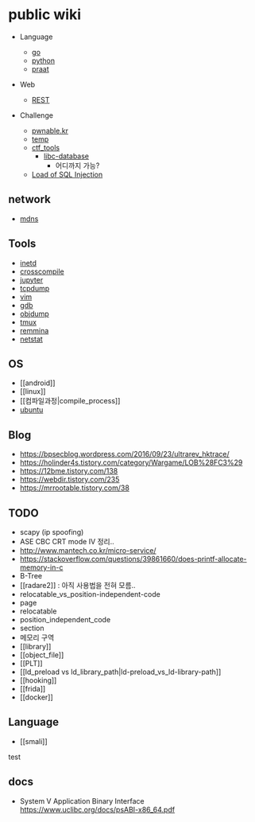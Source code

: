 # public wiki

* Language
    * [go](go.md)
    * [python](python.md)
    * [praat](praat.md)

* Web
    * [REST](REST.md)

* Challenge
    * [pwnable.kr](pwnable.kr.md)
    * [temp](temp.md)
    * [ctf_tools](ctf_tools.md)
        * [libc-database](ctf_tools_libc-database.md)
            * 어디까지 가능?
    * [Load of SQL Injection](Load_of_Sql_injection.md)

## network
- [mdns](mdns.md)


## Tools 
- [inetd](inetd.md)
- [crosscompile](crosscompile.md)
- [jupyter](jupyter.md)
- [tcpdump](tcpdump.md)
- [vim](vim.md)
- [gdb](gdb.md)
- [objdump](objdump.md)
- [tmux](tmux.md)
- [remmina](remmina.md)
- [netstat](netstat.md)


## OS
- [[android]]
- [[linux]]
- [[컴파일과정|compile_process]]
- [ubuntu](ubuntu.md)

## Blog 
- <https://bpsecblog.wordpress.com/2016/09/23/ultrarev_hktrace/>
- <https://holinder4s.tistory.com/category/Wargame/LOB%28FC3%29>
- <https://12bme.tistory.com/138>
- <https://webdir.tistory.com/235>
- <https://mrrootable.tistory.com/38>

## TODO
- scapy (ip spoofing)
-  ASE CBC CRT mode IV 정리..
- <http://www.mantech.co.kr/micro-service/>
- <https://stackoverflow.com/questions/39861660/does-printf-allocate-memory-in-c>
- B-Tree
- [[radare2]]  :  아직 사용법을 전혀 모름.. 
- relocatable_vs_position-independent-code
- page
- relocatable
- position_independent_code
- section 
- 메모리 구역
- [[library]]
- [[object_file]]
- [[PLT]]
- [[ld_preload vs ld_library_path|ld-preload_vs_ld-library-path]]
- [[hooking]]
- [[frida]]
- [[docker]]

## Language
- [[smali]]


test


## docs 
- System V Application Binary Interface <https://www.uclibc.org/docs/psABI-x86_64.pdf>
